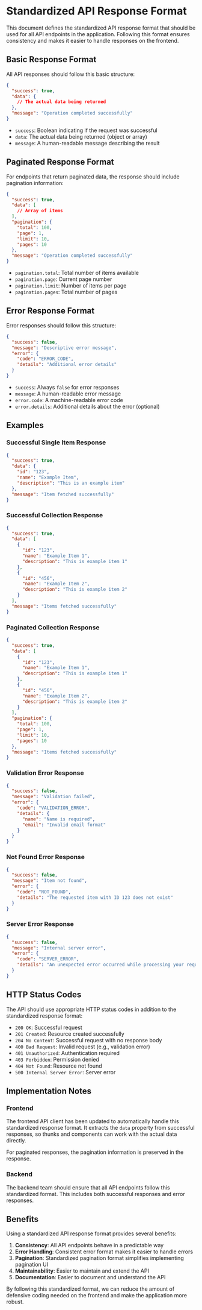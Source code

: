 # Standardized API Response Format

This document defines the standardized API response format that should be used for all API endpoints in the application. Following this format ensures consistency and makes it easier to handle responses on the frontend.

## Basic Response Format

All API responses should follow this basic structure:

```json
{
  "success": true,
  "data": {
    // The actual data being returned
  },
  "message": "Operation completed successfully"
}
```

- `success`: Boolean indicating if the request was successful
- `data`: The actual data being returned (object or array)
- `message`: A human-readable message describing the result

## Paginated Response Format

For endpoints that return paginated data, the response should include pagination information:

```json
{
  "success": true,
  "data": [
    // Array of items
  ],
  "pagination": {
    "total": 100,
    "page": 1,
    "limit": 10,
    "pages": 10
  },
  "message": "Operation completed successfully"
}
```

- `pagination.total`: Total number of items available
- `pagination.page`: Current page number
- `pagination.limit`: Number of items per page
- `pagination.pages`: Total number of pages

## Error Response Format

Error responses should follow this structure:

```json
{
  "success": false,
  "message": "Descriptive error message",
  "error": {
    "code": "ERROR_CODE",
    "details": "Additional error details"
  }
}
```

- `success`: Always `false` for error responses
- `message`: A human-readable error message
- `error.code`: A machine-readable error code
- `error.details`: Additional details about the error (optional)

## Examples

### Successful Single Item Response

```json
{
  "success": true,
  "data": {
    "id": "123",
    "name": "Example Item",
    "description": "This is an example item"
  },
  "message": "Item fetched successfully"
}
```

### Successful Collection Response

```json
{
  "success": true,
  "data": [
    {
      "id": "123",
      "name": "Example Item 1",
      "description": "This is example item 1"
    },
    {
      "id": "456",
      "name": "Example Item 2",
      "description": "This is example item 2"
    }
  ],
  "message": "Items fetched successfully"
}
```

### Paginated Collection Response

```json
{
  "success": true,
  "data": [
    {
      "id": "123",
      "name": "Example Item 1",
      "description": "This is example item 1"
    },
    {
      "id": "456",
      "name": "Example Item 2",
      "description": "This is example item 2"
    }
  ],
  "pagination": {
    "total": 100,
    "page": 1,
    "limit": 10,
    "pages": 10
  },
  "message": "Items fetched successfully"
}
```

### Validation Error Response

```json
{
  "success": false,
  "message": "Validation failed",
  "error": {
    "code": "VALIDATION_ERROR",
    "details": {
      "name": "Name is required",
      "email": "Invalid email format"
    }
  }
}
```

### Not Found Error Response

```json
{
  "success": false,
  "message": "Item not found",
  "error": {
    "code": "NOT_FOUND",
    "details": "The requested item with ID 123 does not exist"
  }
}
```

### Server Error Response

```json
{
  "success": false,
  "message": "Internal server error",
  "error": {
    "code": "SERVER_ERROR",
    "details": "An unexpected error occurred while processing your request"
  }
}
```

## HTTP Status Codes

The API should use appropriate HTTP status codes in addition to the standardized response format:

- `200 OK`: Successful request
- `201 Created`: Resource created successfully
- `204 No Content`: Successful request with no response body
- `400 Bad Request`: Invalid request (e.g., validation error)
- `401 Unauthorized`: Authentication required
- `403 Forbidden`: Permission denied
- `404 Not Found`: Resource not found
- `500 Internal Server Error`: Server error

## Implementation Notes

### Frontend

The frontend API client has been updated to automatically handle this standardized response format. It extracts the `data` property from successful responses, so thunks and components can work with the actual data directly.

For paginated responses, the pagination information is preserved in the response.

### Backend

The backend team should ensure that all API endpoints follow this standardized format. This includes both successful responses and error responses.

## Benefits

Using a standardized API response format provides several benefits:

1. **Consistency**: All API endpoints behave in a predictable way
2. **Error Handling**: Consistent error format makes it easier to handle errors
3. **Pagination**: Standardized pagination format simplifies implementing pagination UI
4. **Maintainability**: Easier to maintain and extend the API
5. **Documentation**: Easier to document and understand the API

By following this standardized format, we can reduce the amount of defensive coding needed on the frontend and make the application more robust.
